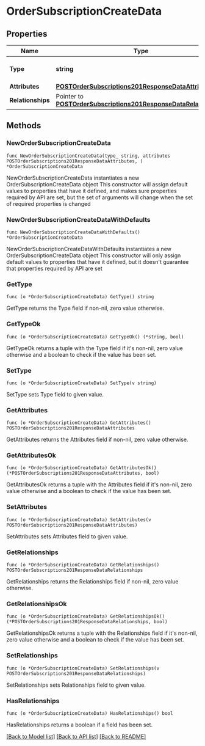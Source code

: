 # OrderSubscriptionCreateData

## Properties

Name | Type | Description | Notes
------------ | ------------- | ------------- | -------------
**Type** | **string** | The resource&#39;s type | [default to "order_subscriptions"]
**Attributes** | [**POSTOrderSubscriptions201ResponseDataAttributes**](POSTOrderSubscriptions201ResponseDataAttributes.md) |  | 
**Relationships** | Pointer to [**POSTOrderSubscriptions201ResponseDataRelationships**](POSTOrderSubscriptions201ResponseDataRelationships.md) |  | [optional] 

## Methods

### NewOrderSubscriptionCreateData

`func NewOrderSubscriptionCreateData(type_ string, attributes POSTOrderSubscriptions201ResponseDataAttributes, ) *OrderSubscriptionCreateData`

NewOrderSubscriptionCreateData instantiates a new OrderSubscriptionCreateData object
This constructor will assign default values to properties that have it defined,
and makes sure properties required by API are set, but the set of arguments
will change when the set of required properties is changed

### NewOrderSubscriptionCreateDataWithDefaults

`func NewOrderSubscriptionCreateDataWithDefaults() *OrderSubscriptionCreateData`

NewOrderSubscriptionCreateDataWithDefaults instantiates a new OrderSubscriptionCreateData object
This constructor will only assign default values to properties that have it defined,
but it doesn't guarantee that properties required by API are set

### GetType

`func (o *OrderSubscriptionCreateData) GetType() string`

GetType returns the Type field if non-nil, zero value otherwise.

### GetTypeOk

`func (o *OrderSubscriptionCreateData) GetTypeOk() (*string, bool)`

GetTypeOk returns a tuple with the Type field if it's non-nil, zero value otherwise
and a boolean to check if the value has been set.

### SetType

`func (o *OrderSubscriptionCreateData) SetType(v string)`

SetType sets Type field to given value.


### GetAttributes

`func (o *OrderSubscriptionCreateData) GetAttributes() POSTOrderSubscriptions201ResponseDataAttributes`

GetAttributes returns the Attributes field if non-nil, zero value otherwise.

### GetAttributesOk

`func (o *OrderSubscriptionCreateData) GetAttributesOk() (*POSTOrderSubscriptions201ResponseDataAttributes, bool)`

GetAttributesOk returns a tuple with the Attributes field if it's non-nil, zero value otherwise
and a boolean to check if the value has been set.

### SetAttributes

`func (o *OrderSubscriptionCreateData) SetAttributes(v POSTOrderSubscriptions201ResponseDataAttributes)`

SetAttributes sets Attributes field to given value.


### GetRelationships

`func (o *OrderSubscriptionCreateData) GetRelationships() POSTOrderSubscriptions201ResponseDataRelationships`

GetRelationships returns the Relationships field if non-nil, zero value otherwise.

### GetRelationshipsOk

`func (o *OrderSubscriptionCreateData) GetRelationshipsOk() (*POSTOrderSubscriptions201ResponseDataRelationships, bool)`

GetRelationshipsOk returns a tuple with the Relationships field if it's non-nil, zero value otherwise
and a boolean to check if the value has been set.

### SetRelationships

`func (o *OrderSubscriptionCreateData) SetRelationships(v POSTOrderSubscriptions201ResponseDataRelationships)`

SetRelationships sets Relationships field to given value.

### HasRelationships

`func (o *OrderSubscriptionCreateData) HasRelationships() bool`

HasRelationships returns a boolean if a field has been set.


[[Back to Model list]](../README.md#documentation-for-models) [[Back to API list]](../README.md#documentation-for-api-endpoints) [[Back to README]](../README.md)


